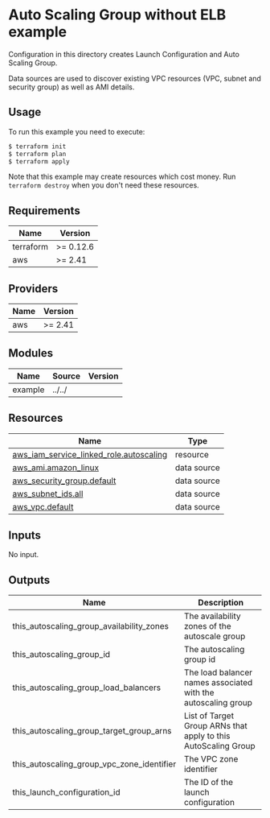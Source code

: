 # Auto Scaling Group without ELB example

Configuration in this directory creates Launch Configuration and Auto Scaling Group.

Data sources are used to discover existing VPC resources (VPC, subnet and security group) as well as AMI details.

## Usage

To run this example you need to execute:

```bash
$ terraform init
$ terraform plan
$ terraform apply
```

Note that this example may create resources which cost money. Run `terraform destroy` when you don't need these resources.

<!-- BEGINNING OF PRE-COMMIT-TERRAFORM DOCS HOOK -->
## Requirements

| Name | Version |
|------|---------|
| terraform | >= 0.12.6 |
| aws | >= 2.41 |

## Providers

| Name | Version |
|------|---------|
| aws | >= 2.41 |

## Modules

| Name | Source | Version |
|------|--------|---------|
| example | ../../ |  |

## Resources

| Name | Type |
|------|------|
| [aws_iam_service_linked_role.autoscaling](https://registry.terraform.io/providers/hashicorp/aws/latest/docs/resources/iam_service_linked_role) | resource |
| [aws_ami.amazon_linux](https://registry.terraform.io/providers/hashicorp/aws/latest/docs/data-sources/ami) | data source |
| [aws_security_group.default](https://registry.terraform.io/providers/hashicorp/aws/latest/docs/data-sources/security_group) | data source |
| [aws_subnet_ids.all](https://registry.terraform.io/providers/hashicorp/aws/latest/docs/data-sources/subnet_ids) | data source |
| [aws_vpc.default](https://registry.terraform.io/providers/hashicorp/aws/latest/docs/data-sources/vpc) | data source |

## Inputs

No input.

## Outputs

| Name | Description |
|------|-------------|
| this\_autoscaling\_group\_availability\_zones | The availability zones of the autoscale group |
| this\_autoscaling\_group\_id | The autoscaling group id |
| this\_autoscaling\_group\_load\_balancers | The load balancer names associated with the autoscaling group |
| this\_autoscaling\_group\_target\_group\_arns | List of Target Group ARNs that apply to this AutoScaling Group |
| this\_autoscaling\_group\_vpc\_zone\_identifier | The VPC zone identifier |
| this\_launch\_configuration\_id | The ID of the launch configuration |
<!-- END OF PRE-COMMIT-TERRAFORM DOCS HOOK -->
